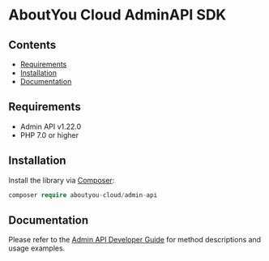 # AboutYou Cloud AdminAPI SDK

## Contents

* [Requirements](#requirements)
* [Installation](#installation)
* [Documentation](#documentation)

## Requirements

* Admin API v1.22.0
* PHP 7.0 or higher

## Installation

Install the library via [Composer](https://getcomposer.org/):

```php
composer require aboutyou-cloud/admin-api
```

## Documentation

Please refer to the [Admin API Developer Guide](https://scayle.dev/en/dev/admin-api/introduction) for method descriptions and usage examples.

